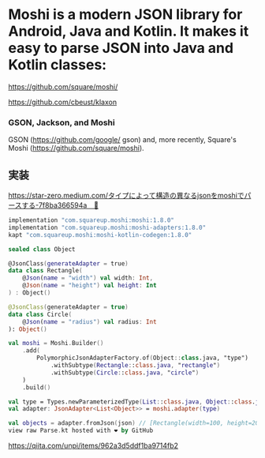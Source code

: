 # Moshi is a modern JSON library for Android, Java and Kotlin. It makes it easy to parse JSON into Java and Kotlin classes:
https://github.com/square/moshi/

https://github.com/cbeust/klaxon

### GSON, Jackson, and Moshi
GSON (https://github.com/google/ gson) and, more recently, Square's Moshi (https://github.com/square/moshi). 

## 実装
https://star-zero.medium.com/タイプによって構造の異なるjsonをmoshiでパースする-7f8ba366594a　🔴
```kotlin
implementation "com.squareup.moshi:moshi:1.8.0"
implementation "com.squareup.moshi:moshi-adapters:1.8.0"
kapt "com.squareup.moshi:moshi-kotlin-codegen:1.8.0"

sealed class Object

@JsonClass(generateAdapter = true)
data class Rectangle(
    @Json(name = "width") val width: Int,
    @Json(name = "height") val height: Int
) : Object()

@JsonClass(generateAdapter = true)
data class Circle(
    @Json(name = "radius") val radius: Int
): Object()

val moshi = Moshi.Builder()
    .add(
        PolymorphicJsonAdapterFactory.of(Object::class.java, "type")
            .withSubtype(Rectangle::class.java, "rectangle")
            .withSubtype(Circle::class.java, "circle")
    )
    .build()

val type = Types.newParameterizedType(List::class.java, Object::class.java)
val adapter: JsonAdapter<List<Object>> = moshi.adapter(type)

val objects = adapter.fromJson(json) // [Rectangle(width=100, height=200), Circle(radius=50)]
view raw Parse.kt hosted with ❤ by GitHub
 ```

https://qiita.com/unpi/items/962a3d5ddf1ba9714fb2

